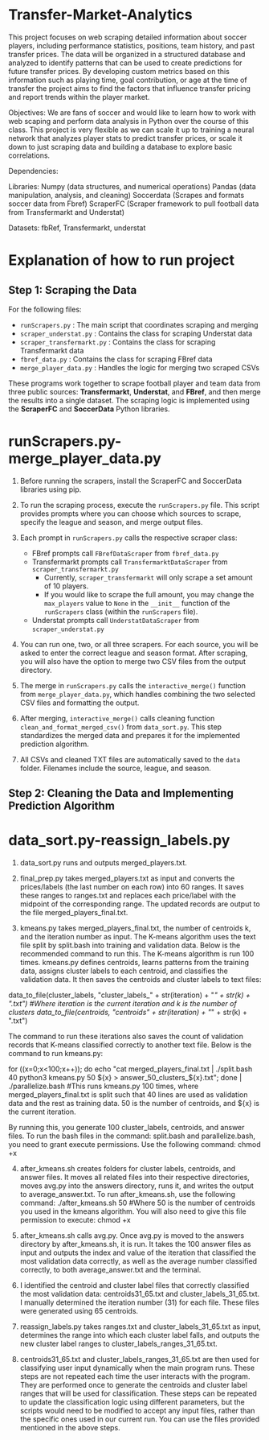 # Transfer-Market-Analytics
This project focuses on web scraping detailed information about soccer players, including performance statistics, positions, team history, and past transfer prices. The data will be organized in a structured database and analyzed to identify patterns that can be used to create predictions for future transfer prices. By developing custom metrics based on this information such as playing time, goal contribution, or age at the time of transfer the project aims to find the factors that influence transfer pricing and report trends within the player market. 

Objectives:
We are fans of soccer and would like to learn how to work with web scaping and perform data analysis in Python over the course of this class. This project is very flexible as we can scale it up to training a neural network that analyzes player stats to predict transfer prices, or scale it down to just scraping data and building a database to explore basic correlations. 

Dependencies:

Libraries: 
Numpy (data structures, and numerical operations) 
Pandas (data manipulation, analysis, and cleaning) 
Soccerdata (Scrapes and formats soccer data from Fbref) 
ScraperFC (Scraper framework to pull football data from Transfermarkt and Understat) 


Datasets: fbRef, Transfermarkt, understat



# Explanation of how to run project


## Step 1: Scraping the Data


For the following files:  

- `runScrapers.py` : The main script that coordinates scraping and merging  
- `scraper_understat.py`  : Contains the class for scraping Understat data  
- `scraper_transfermarkt.py` : Contains the class for scraping Transfermarkt data  
- `fbref_data.py`  : Contains the class for scraping FBref data
- `merge_player_data.py`  : Handles the logic for merging two scraped CSVs  

These programs work together to scrape football player and team data from three public sources: **Transfermarkt**, **Understat**, and **FBref**, and then merge the results into a single dataset. The scraping logic is implemented using the **ScraperFC** and **SoccerData** Python libraries.

# runScrapers.py-merge_player_data.py

1. Before running the scrapers, install the ScraperFC and SoccerData libraries using pip.
   
3. To run the scraping process, execute the `runScrapers.py` file. This script provides prompts where you can choose which sources to scrape, specify the league and season, and merge output files.
   
5. Each prompt in `runScrapers.py` calls the respective scraper class:  
   - FBref prompts call `FBrefDataScraper` from `fbref_data.py`  
   - Transfermarkt prompts call `TransfermarktDataScraper` from `scraper_transfermarkt.py`
      - Currently, `scraper_transfermarkt` will only scrape a set amount of 10 players.
      - If you would like to scrape the full amount, you may change the `max_players` value to `None` in the `__init__` function of the `runScrapers` class (within the `runScrapers` file). 
   - Understat prompts call `UnderstatDataScraper` from `scraper_understat.py`
     
6. You can run one, two, or all three scrapers. For each source, you will be asked to enter the correct league and season format. After scraping, you will also have the option to merge two CSV files from the output directory.
   
7. The merge in `runScrapers.py` calls the `interactive_merge()` function from `merge_player_data.py`, which handles combining the two selected CSV files and formatting the output.
   
8. After merging, `interactive_merge()` calls cleaning function `clean_and_format_merged_csv()` from `data_sort.py`. This step standardizes the merged data and prepares it for the implemented prediction algorithm.
    
9. All CSVs and cleaned TXT files are automatically saved to the `data` folder. Filenames include the source, league, and season.

   
   
## Step 2: Cleaning the Data and Implementing Prediction Algorithm 

# data_sort.py-reassign_labels.py
1. data_sort.py runs and outputs merged_players.txt.

2. final_prep.py takes merged_players.txt as input and converts the prices/labels (the last number on each row) into 60 ranges. It saves these ranges to ranges.txt and replaces each price/label with the midpoint of the corresponding range. The updated records are output to the file merged_players_final.txt.

3. kmeans.py takes merged_players_final.txt, the number of centroids k, and the iteration number as input. The K-means algorithm uses the text file split by split.bash into training and validation data. Below is the recommended command to run this. The K-means algorithm is run 100 times. kmeans.py defines centroids, learns patterns from the training data, assigns cluster labels to each centroid, and classifies the validation data. It then saves the centroids and cluster labels to text files:

data_to_file(cluster_labels, "cluster_labels_" + str(iteration) + "_" + str(k) + ".txt") #Where iteration is the current iteration and k is the number of clusters
data_to_file(centroids, "centroids" + str(iteration) + "_" + str(k) + ".txt")

The command to run these iterations also saves the count of validation records that K-means classified correctly to another text file. Below is the command to run kmeans.py:

for ((x=0;x<100;x++)); do echo "cat merged_players_final.txt | ./split.bash 40 python3 kmeans.py 50 ${x} > answer_50_clusters_${x}.txt"; done | ./parallelize.bash 
#This runs kmeans.py 100 times, where merged_players_final.txt is split such that 40 lines are used as validation data and the rest as training data. 50 is the number of centroids, and ${x} is the current iteration.

By running this, you generate 100 cluster_labels, centroids, and answer files.
To run the bash files in the command: split.bash and parallelize.bash, you need to grant execute permissions. Use the following command: chmod +x <filename>

4. after_kmeans.sh creates folders for cluster labels, centroids, and answer files. It moves all related files into their respective directories, moves avg.py into the answers directory, runs it, and writes the output to average_answer.txt. To run after_kmeans.sh, use the following command:
./after_kmeans.sh 50 #Where 50 is the number of centroids you used in the kmeans algorithm. You will also need to give this file permission to execute: chmod +x <filename>

5. after_kmeans.sh calls avg.py. Once avg.py is moved to the answers directory by after_kmeans.sh, it is run. It takes the 100 answer files as input and outputs the index and value of the iteration that classified the most validation data correctly, as well as the average number classified correctly, to both average_answer.txt and the terminal.

6. I identified the centroid and cluster label files that correctly classified the most validation data: centroids31_65.txt and cluster_labels_31_65.txt. I manually determined the iteration number (31) for each file. These files were generated using 65 centroids.

7. reassign_labels.py takes ranges.txt and cluster_labels_31_65.txt as input, determines the range into which each cluster label falls, and outputs the new cluster label ranges to cluster_labels_ranges_31_65.txt.

8. centroids31_65.txt and cluster_labels_ranges_31_65.txt are then used for classifying user input dynamically when the main program runs. These steps are not repeated each time the user interacts with the program. They are performed once to generate the centroids and cluster label ranges that will be used for classification. These steps can be repeated to update the classification logic using different parameters, but the scripts would need to be modified to accept any input files, rather than the specific ones used in our current run. You can use the files provided mentioned in the above steps. 


